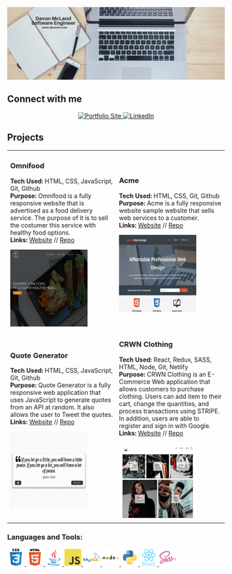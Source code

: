 <a target="_blank" href ="http://www.davonm.com/">
    <img src="images/banner.png">
</a>

## Connect with me

<p align="center">
    <a target="_blank" href="http://www.davonm.com/">
        <img src="https://img.shields.io/badge/portfolio-view-90ee90?style=for-the-badge" alt="Portfolio Site" />
    </a>
    <a target="_blank" href="https://www.linkedin.com/in/davon-mcleod-693252131/">
        <img src="https://img.shields.io/badge/linkedin-connect-0A66C2?style=for-the-badge&logo=linkedin" alt="LinkedIn"/>
    </a>
<p>

## Projects

<table>
    <tr>
        <td width="50%">
            <h3>Omnifood</h3>
            <p> 
                <strong> Tech Used: </strong> HTML, CSS, JavaScript, Git, Github <br />
                <strong> Purpose: </strong> Omnifood is a fully responsive website that is advertised as a food delivery service. The purpose of it is to sell the costumer this service with healthy food options. <br />
                 <strong> Links: </strong> <a target="_blank" href="https://davon286.github.io/Omnifood/">Website</a> // <a target="_blank" href="https://github.com/davon286/Omnifood">Repo</a><br />
            </p>
            <a target="_blank" href="https://davon286.github.io/Omnifood/">
                <img src="images/omnifood.jpg" width="75%" alt="screenshot of omnifood homepage"/>
            </a>
        </td>
        <td width="50%">
            <h3>Acme</h3>
            <p> 
                <strong> Tech Used: </strong> HTML, CSS, Git, Github <br />
                <strong> Purpose: </strong>Acme is a fully responsive website sample website that sells web services to a customer. <br />
                 <strong> Links: </strong> <a target="_blank" href="https://davon286.github.io/amce-web-design/index.html">Website</a> // <a target="_blank" href="https://github.com/davon286/Omnifood">Repo</a><br />
            </p>
            <a target="_blank" href="https://davon286.github.io/amce-web-design/index.html">
                <img src="images/acme.jpeg" width="75%" alt="screenshot of omnifood homepage"/>
            </a>
        </td>
    </tr>
    <tr>
         <td width="50%">
            <h3>Quote Generator</h3>
            <p> 
                <strong> Tech Used: </strong> HTML, CSS, JavaScript, Git, Github <br />
                <strong> Purpose: </strong> Quote Generator is a fully responsive web application that uses JavaScript to generate quotes from an API at random. It also allows the user to Tweet the quotes. <br />
                 <strong> Links: </strong> <a target="_blank" href="https://davon286.github.io/JavaScript-Quote-Generator/">Website</a> // <a target="_blank" href="https://github.com/davon286/JavaScript-Quote-Generator">Repo</a><br />
            </p>
            <a target="_blank" href="https://davon286.github.io/JavaScript-Quote-Generator/">
                <img src="images/quotegen.jpg" width="75%" alt="screenshot of omnifood homepage"/>
            </a>
        </td>
     <td width="50%">
            <h3>CRWN Clothing</h3>
            <p> 
                <strong> Tech Used: </strong> React, Redux, SASS, HTML, Node, Git, Netlify <br />
                <strong> Purpose: </strong> CRWN Clothing is an E-Commerce Web application that allows customers to purchase clothing. Users can add item to their cart, change the quantities, and process transactions using STRIPE. In addition, users are able to register and sign in with Google. <br />
                 <strong> Links: </strong> <a target="_blank" href="https://serene-swirles-197d80.netlify.app/">Website</a> // <a target="_blank" href="https://github.com/davon286/crown-clothing">Repo</a><br />
            </p>
            <a target="_blank" href="https://serene-swirles-197d80.netlify.app/">
                <img src="images/crown-clothing.jpg" width="75%" alt="screenshot of crown clothing homepage"/>
            </a>
        </td>
    </tr>
</table>

<h3 align="left">Languages and Tools:</h3>
<p align="left"> <a href="https://www.w3schools.com/css/" target="_blank"> <img src="https://raw.githubusercontent.com/devicons/devicon/master/icons/css3/css3-original-wordmark.svg" alt="css3" width="40" height="40"/> </a> <a href="https://www.w3.org/html/" target="_blank"> <img src="https://raw.githubusercontent.com/devicons/devicon/master/icons/html5/html5-original-wordmark.svg" alt="html5" width="40" height="40"/> </a> <a href="https://www.java.com" target="_blank"> <img src="https://raw.githubusercontent.com/devicons/devicon/master/icons/java/java-original.svg" alt="java" width="40" height="40"/> </a> <a href="https://developer.mozilla.org/en-US/docs/Web/JavaScript" target="_blank"> <img src="https://raw.githubusercontent.com/devicons/devicon/master/icons/javascript/javascript-original.svg" alt="javascript" width="40" height="40"/> </a> <a href="https://www.mysql.com/" target="_blank"> <img src="https://raw.githubusercontent.com/devicons/devicon/master/icons/mysql/mysql-original-wordmark.svg" alt="mysql" width="40" height="40"/> </a> <a href="https://nodejs.org" target="_blank"> <img src="https://raw.githubusercontent.com/devicons/devicon/master/icons/nodejs/nodejs-original-wordmark.svg" alt="nodejs" width="40" height="40"/> </a> <a href="https://www.python.org" target="_blank"> <img src="https://raw.githubusercontent.com/devicons/devicon/master/icons/python/python-original.svg" alt="python" width="40" height="40"/> </a> <a href="https://reactjs.org/" target="_blank"> <img src="https://raw.githubusercontent.com/devicons/devicon/master/icons/react/react-original-wordmark.svg" alt="react" width="40" height="40"/> </a> <a href="https://sass-lang.com" target="_blank"> <img src="https://raw.githubusercontent.com/devicons/devicon/master/icons/sass/sass-original.svg" alt="sass" width="40" height="40"/> </a> </p>
